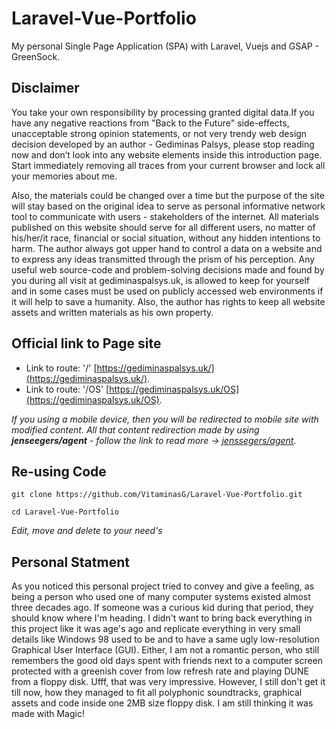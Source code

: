 # Laravel-Vue-Portfolio

My personal Single Page Application (SPA) with Laravel, Vuejs and GSAP - GreenSock.

## Disclaimer

You take your own responsibility by processing granted digital data.If you have any negative
reactions from "Back to the Future" side-effects, unacceptable strong opinion statements,
or not very trendy web design decision developed by an author - Gediminas Palsys, please
stop reading now and don’t look into any website elements inside this introduction page.
Start immediately removing all traces from your current browser and lock all your memories about me.

Also, the materials could be changed over a time but the purpose of the site will stay based
on the original idea to serve as personal informative network tool to communicate with users - stakeholders of
the internet. All materials published on this website should serve for all
different users, no matter of his/her/it race, financial or social situation, without any 
hidden intentions to harm. The author always got upper hand to control a data on a website
and to express any ideas transmitted through the prism of his perception. Any useful web 
source-code and problem-solving decisions made and found by you during all visit at
gediminaspalsys.uk, is allowed to keep for yourself and in some cases must be used on publicly
accessed web environments if it will help to save a humanity. Also, the author has rights
to keep all website assets and written materials as his own property.

## Official link to Page site

- Link to route: '/' [https://gediminaspalsys.uk/](https://gediminaspalsys.uk/).
- Link to route: '/OS' [https://gediminaspalsys.uk/OS](https://gediminaspalsys.uk/OS).

*If you using a mobile device, then you will be redirected to mobile site with modified content. 
All that content redirection made by using **jenseegers/agent** - follow the link to read more -> [jenssegers/agent](https://github.com/jenssegers/agent).*

## Re-using Code

```
git clone https://github.com/VitaminasG/Laravel-Vue-Portfolio.git
```

```
cd Laravel-Vue-Portfolio
```

*Edit, move and delete to your need's*

## Personal Statment

As you noticed this personal project tried to convey and give a feeling, as being a
person who used one of many computer systems existed almost three decades ago.
If someone was a curious kid during that period, they should know where I'm heading.
I didn't want to bring back everything in this project like it was age's ago and
replicate everything in very small details like Windows 98 used to be and to have
a same ugly low-resolution Graphical User Interface (GUI). Either, I am not a romantic
person, who still remembers the good old days spent with friends next to a computer
screen protected with a greenish cover from low refresh rate and playing DUNE from
a floppy disk. Ufff, that was very impressive. However, I still don't get it till now,
how they managed to fit all polyphonic soundtracks, graphical assets and code inside
one 2MB size floppy disk. I am still thinking it was made with Magic!
